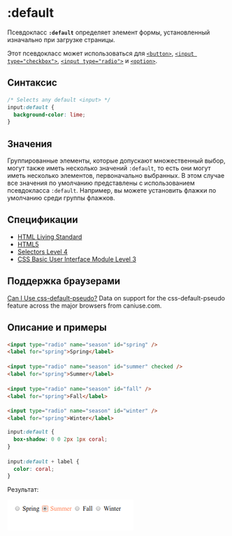 # :default

Псевдокласс **`:default`** определяет элемент формы, установленный изначально при загрузке страницы.

Этот псевдокласс может использоваться для [`<button>`](../html/button.md), [`<input type="checkbox">`](../html/input.md), [`<input type="radio">`](../html/input.md) и [`<option>`](../html/option.md).

## Синтаксис

```css
/* Selects any default <input> */
input:default {
  background-color: lime;
}
```

## Значения

Группированные элементы, которые допускают множественный выбор, могут также иметь несколько значений `:default`, то есть они могут иметь несколько элементов, первоначально выбранных. В этом случае все значения по умолчанию представлены с использованием псевдокласса `:default`. Например, вы можете установить флажки по умолчанию среди группы флажков.

## Спецификации

- [HTML Living Standard](https://html.spec.whatwg.org/multipage/#selector-default)
- [HTML5](http://www.w3.org/TR/html5/#selector-default)
- [Selectors Level 4](https://drafts.csswg.org/selectors-4/#default-pseudo)
- [CSS Basic User Interface Module Level 3](https://drafts.csswg.org/css-ui-3/#pseudo-default)

## Поддержка браузерами

<p class="ciu_embed" data-feature="css-default-pseudo" data-periods="future_1,current,past_1,past_2">
<a href="http://caniuse.com/#feat=css-default-pseudo">Can I Use css-default-pseudo?</a> Data on support for the css-default-pseudo feature across the major browsers from caniuse.com.
</p>

## Описание и примеры

```html tab="HTML"
<input type="radio" name="season" id="spring" />
<label for="spring">Spring</label>

<input type="radio" name="season" id="summer" checked />
<label for="spring">Summer</label>

<input type="radio" name="season" id="fall" />
<label for="spring">Fall</label>

<input type="radio" name="season" id="winter" />
<label for="spring">Winter</label>
```

```css tab="CSS"
input:default {
  box-shadow: 0 0 2px 1px coral;
}

input:default + label {
  color: coral;
}
```

Результат:

![Результат работы псевдокласса :default](default_1.png)
